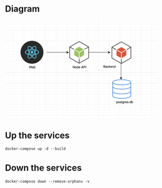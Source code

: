 # Diagram
![Diagram](./docs/diagram.png)

# Up the services
```
docker-compose up -d --build 
```

# Down the services
```
docker-compose down --remove-orphans -v
```


